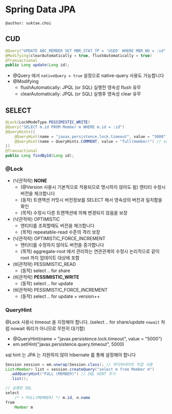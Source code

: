 # Spring Data JPA

```
@author: suktae.choi
```

## CUD

```java
@Query("UPDATE ABC_MEMBER SET MBR_STAT_TP = 'USED' WHERE MBR_NO = :id", nativeQuery = true)
@Modifying(clearAutomatically = true, flushAutomatically = true)
@Transactional
public Long update(Long id);
```

- @Query 에서 `nativeQuery = true` 설정으로 native-query 사용도 가능합니다
- @Modifying
  - flushAutomatically: JPQL (or SQL) 실행전 영속성 flush 유무
  - clearAutomatically: JPQL (or SQL) 실행후 영속성 clear 유무

## SELECT

```java
@Lock(LockModeType.PESSIMISTIC_WRITE)
@Query("SELECT m.id FROM Member m WHERE m.id = :id")
@QueryHints({
    @QueryHint(name = "javax.persistence.lock.timeout", value = "5000"), // lock timeout 설정 (5초)
    @QueryHint(name = QueryHints.COMMENT, value = "full(member)") // sql hint 설정
})
@Transactional
public Long findById(Long id);
```

### @Lock

- (낙관적락) **NONE**
  - (@Version 사용시 기본적으로 적용되므로 명시하지 않아도 됨) 엔티티 수정시 버전을 체크합니다
  - (동작) 트랜잭션 커밋시 버전정보를 SELECT 해서 영속성의 버전과 일치함을 확인
  - (목적) 수정시 다른 트랜잭션에 의해 변경되지 않음을 보장
- (낙관적락) OPTIMISTIC
  - 엔티티를 조회할때도 버전을 체크합니다
  - (목적) repeatable-read 수준의 격리 보장
- (낙관적락) OPTIMISTIC_FORCE_INCREMENT
  - 엔티티를 수정하지 않아도 버전을 증가합니다
  - (목적) aggregate-root 에서 관리하는 연관관계의 수정시 논리적으로 같이 root 까지 업데이트 대상에 포함
- (비관적락) PESSIMISTIC_READ
  - (동작) select .. for share
- (비관적락) **PESSIMISTIC_WRITE**
  - (동작) select .. for update
- (비관적락) PESSIMISTIC_FORCE_INCREMENT
  - (동작) select .. for update + version++

### QueryHint

@Lock 사용시 timeout 을 지정해야 합니다. (select .. for share/update `nowait` 처럼 nowait 쿼리가 아니므로 무한히 대기함)

- @QueryHint(name = "javax.persistence.lock.timeout", value = "5000")
- em.setHint("javax.persistence.query.timeout", 5000)

sql hint 는 JPA 는 지원하지 않아 hibernate 를 통해 설정해야 합니다
```java
Session session = em.unwrap(Session.class); // 하이버네이트 직접 사용
List<Member> list = session.createQuery("select m from Member m")
  .addQueryHint("FULL (MEMBER)") // SQL HINT 추가
  .list();

// 실행된 SQL
select
    /* + FULL(MEMBER) */ m.id, n.name
from
    Member m
```